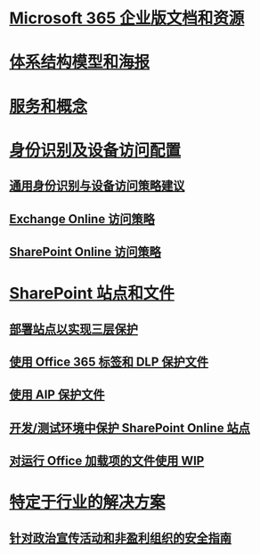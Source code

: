 # [Microsoft 365 企业版文档和资源](index.md)
# [体系结构模型和海报](architecture-models-posters.md)
# [服务和概念](services-overview.md)
# [身份识别及设备访问配置](microsoft-365-policies-configurations.md)
## [通用身份识别与设备访问策略建议](identity-access-policies.md)
## [Exchange Online 访问策略](secure-email-recommended-policies.md)
## [SharePoint Online 访问策略](sharepoint-file-access-policies.md)
# [SharePoint 站点和文件](secure-sharepoint-online-sites-and-files.md)
## [部署站点以实现三层保护](deploy-sites-for-three-tiers-of-protection.md)
## [使用 Office 365 标签和 DLP 保护文件](protect-files-with-o365-labels-dlp.md)
## [使用 AIP 保护文件](protect-files-with-aip.md)
## [开发/测试环境中保护 SharePoint Online 站点](secure-sharepoint-online-sites-dev-test.md)
## [对运行 Office 加载项的文件使用 WIP](office-add-ins-wip.md)
# [特定于行业的解决方案]()
## [针对政治宣传活动和非盈利组织的安全指南](microsoft-security-guidance.md)
